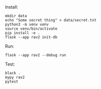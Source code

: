 Install:
```
mkdir data
echo "Some secret thing" > data/secret.txt
python3 -m venv venv
source venv/bin/activate
pip install -e .
flask --app rav2 init-db
```

Run:
```
flask --app rav2 --debug run
```

Test:
```
black .
mypy rav2
pytest
```
